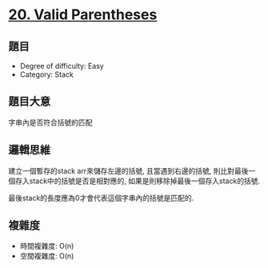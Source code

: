 # [20. Valid Parentheses](https://leetcode.com/problems/valid-parentheses/)

## 題目
- Degree of difficulty: Easy
- Category: Stack

## 題目大意
字串內是否符合括號的匹配

## 邏輯思維
建立一個暫存的stack arr來儲存左邊的括號, 且當遇到右邊的括號, 則比對最後一個存入stack中的括號是否是相對應的, 如果是則移除掉最後一個存入stack的括號.  </br>

最後stack的長度應為0才會代表這個字串內的括號是匹配的.

## 複雜度
- 時間複雜度: O(n)
- 空間複雜度: O(n)